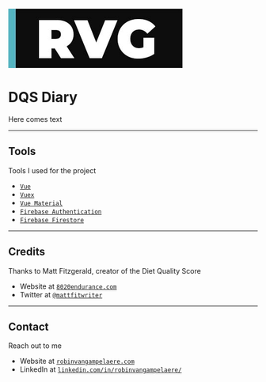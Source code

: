<a href="https://robinvangampelaere.com/"><img src="./src/assets/author_logo.jpg" title="RobinV Logo" alt="RobinV Logo"></a>

# DQS Diary

Here comes text

---

## Tools

Tools I used for the project

- <a href="https://vuejs.org/" target="_blank">`Vue`</a>
- <a href="https://vuex.vuejs.org/" target="_blank">`Vuex`</a>
- <a href="https://vuematerial.io/" target="_blank">`Vue Material`</a>
- <a href="https://firebase.google.com/products/auth/" target="_blank">`Firebase Authentication`</a>
- <a href="https://firebase.google.com/products/firestore/" target="_blank">`Firebase Firestore`</a>

---

## Credits

Thanks to Matt Fitzgerald, creator of the Diet Quality Score

- Website at <a href="http://8020endurance.com/" target="_blank">`8020endurance.com`</a>
- Twitter at <a href="https://twitter.com/mattfitwriter" target="_blank">`@mattfitwriter`</a>

---

## Contact

Reach out to me

- Website at <a href="https://robinvangampelaere.com/" target="_blank">`robinvangampelaere.com`</a>
- LinkedIn at <a href="https://www.linkedin.com/in/robinvangampelaere/" target="_blank">`linkedin.com/in/robinvangampelaere/`</a>

